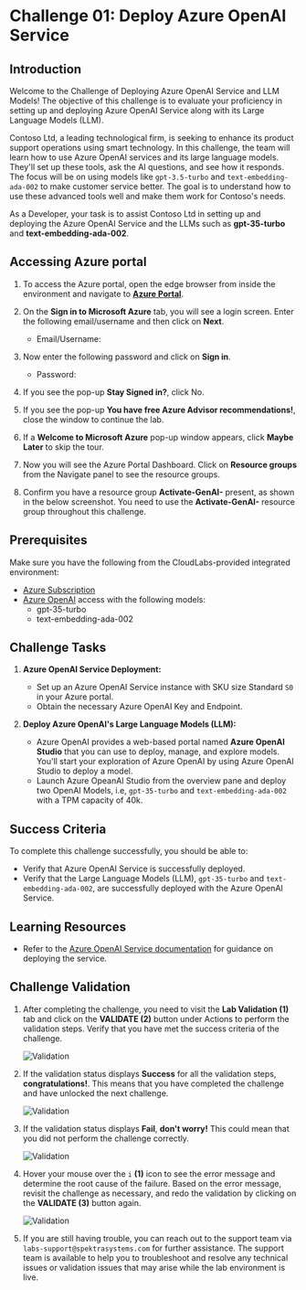 # Challenge 01: Deploy Azure OpenAI Service

## Introduction

Welcome to the Challenge of Deploying Azure OpenAI Service and LLM Models! The objective of this challenge is to evaluate your proficiency in setting up and deploying Azure OpenAI Service along with its Large Language Models (LLM).

Contoso Ltd, a leading technological firm, is seeking to enhance its product support operations using smart technology. In this challenge, the team will learn how to use Azure OpenAI services and its large language models. They'll set up these tools, ask the AI questions, and see how it responds. The focus will be on using models like `gpt-3.5-turbo` and `text-embedding-ada-002` to make customer service better. The goal is to understand how to use these advanced tools well and make them work for Contoso's needs.

As a Developer, your task is to assist Contoso Ltd in setting up and deploying the Azure OpenAI Service and the LLMs such as **gpt-35-turbo** and **text-embedding-ada-002**. 

## Accessing Azure portal

1. To access the Azure portal, open the edge browser from inside the environment and navigate to **[Azure Portal](https://portal.azure.com)**.

1. On the **Sign in to Microsoft Azure** tab, you will see a login screen. Enter the following email/username and then click on **Next**. 
   * Email/Username: <inject key="AzureAdUserEmail"></inject>
        
1. Now enter the following password and click on **Sign in**.
   * Password: <inject key="AzureAdUserPassword"></inject>
     
1. If you see the pop-up **Stay Signed in?**, click No.

1. If you see the pop-up **You have free Azure Advisor recommendations!**, close the window to continue the lab.

1. If a **Welcome to Microsoft Azure** pop-up window appears, click **Maybe Later** to skip the tour.
   
1. Now you will see the Azure Portal Dashboard. Click on **Resource groups** from the Navigate panel to see the resource groups.
  
1. Confirm you have a resource group **Activate-GenAI-<inject key="Deployment ID"/>** present, as shown in the below screenshot. You need to use the **Activate-GenAI-<inject key="Deployment ID"/>** resource group throughout this challenge.

## Prerequisites

Make sure you have the following from the CloudLabs-provided integrated environment:
- [Azure Subscription](https://azure.microsoft.com/en-us/free/)
- [Azure OpenAI](https://aka.ms/oai/access) access with the following models:
  - gpt-35-turbo
  - text-embedding-ada-002

## Challenge Tasks

1. **Azure OpenAI Service Deployment:**
   - Set up an Azure OpenAI Service instance with SKU size Standard `S0` in your Azure portal.
   - Obtain the necessary Azure OpenAI Key and Endpoint.

2. **Deploy Azure OpenAI's Large Language Models (LLM):**
   - Azure OpenAI provides a web-based portal named **Azure OpenAI Studio** that you can use to deploy, manage, and explore models. You'll start your exploration of Azure OpenAI by using Azure OpenAI Studio to deploy a model.
   - Launch Azure OpeanAI Studio from the overview pane and deploy two OpenAI Models, i.e, `gpt-35-turbo` and `text-embedding-ada-002` with a TPM capacity of 40k.

## Success Criteria

To complete this challenge successfully, you should be able to:

- Verify that Azure OpenAI Service is successfully deployed.
- Verify that the Large Language Models (LLM), `gpt-35-turbo` and `text-embedding-ada-002`, are successfully deployed with the Azure OpenAI Service.

## Learning Resources

- Refer to the [Azure OpenAI Service documentation](https://learn.microsoft.com/en-us/azure/ai-services/openai/) for guidance on deploying the service.


## Challenge Validation
 
1. After completing the challenge, you need to visit the **Lab Validation (1)** tab and click on the **VALIDATE (2)** button under Actions to perform the validation steps. Verify that you have met the success criteria of the challenge. 
 
    ![](media/validate01.png "Validation")
 
1. If the validation status displays **Success** for all the validation steps, **congratulations!**. This means that you have completed the challenge and have unlocked the next challenge.
 
     ![](media/validate02.png "Validation")

1. If the validation status displays **Fail**, **don't worry!** This could mean that you did not perform the challenge correctly.
 
     ![](media/validate03.png "Validation")
 
1. Hover your mouse over the `i` **(1)** icon to see the error message and determine the root cause of the failure. Based on the error message, revisit the challenge as necessary, and redo the validation by clicking on the **VALIDATE (3)** button again.

   ![](media/validate04.png "Validation")
 
1. If you are still having trouble, you can reach out to the support team via `labs-support@spektrasystems.com` for further assistance. The support team is available to help you to troubleshoot and resolve any technical issues or validation issues that may arise while the lab environment is live.
